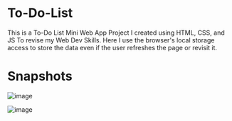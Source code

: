 # To-Do-List
This is a To-Do List Mini Web App Project I created using HTML, CSS, and JS To revise my Web Dev Skills.
Here I use the browser's local storage access to store the data even if the user refreshes the page or revisit it.

# Snapshots
![image](https://github.com/user-attachments/assets/7f322656-df1d-4bdc-808d-dc215cb45c35)


![image](https://github.com/user-attachments/assets/82b07512-6b60-4d82-a6dd-d5b8b29a2040)
